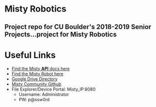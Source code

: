 # Misty Robotics
Project repo for CU Boulder's 2018-2019 Senior Projects...project for Misty Robotics
--------------------------------------------------------------------------------
# Useful Links
* [Find the Misty **API** docs here](https://docs.mistyrobotics.com/apis/overview/command-architecture/)
* [Find the Misty Robot here](https://www.mistyrobotics.com)
* [Google Drive Directory](https://drive.google.com/open?id=1oL5YVvMhChFNjZVW0gDi5_ol8FCHE3d1)
* [Misty Community Github](https://github.com/MistyCommunity/MistyI/tree/master/Skills)
* File Explorer/Device Portal: Misty_IP:8080
    * Username: Administrator
    * PW: p@ssw0rd 